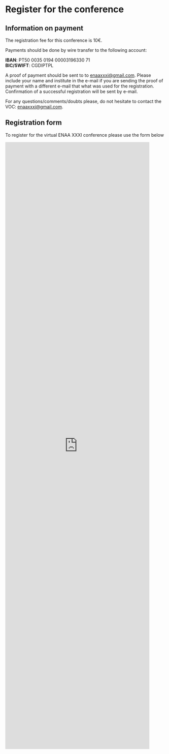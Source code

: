 # Register for the conference

## Information on payment

The registration fee for this conference is 10€. 

Payments should be done by wire transfer to the following account:

**IBAN**: PT50 0035 0194 00003196330 71 <br>
**BIC/SWIFT**: CGDIPTPL

A proof of payment should be sent to to [enaaxxxi@gmail.com](mailto:enaaxxxi@gmail.com). Please include your name and institute in the e-mail if you are sending the proof of payment with a different e-mail that what was used for the registration. Confirmation of a successful registration will be sent by e-mail.

For any questions/comments/doubts please, do not hesitate to contact the VOC: [enaaxxxi@gmail.com](mailto:enaaxxxi@gmail.com).
## Registration form

To register for the virtual ENAA XXXI conference please use the form below

<iframe src="https://docs.google.com/forms/d/e/1FAIpQLSd-cy_SoJ8kA2pAlqOm2WV3P7CbXE-bONxLmA2FlzOWZJ8SMw/viewform?embedded=true" width="90%" height="1910" frameborder="0" marginheight="0" marginwidth="0">Loading…</iframe>